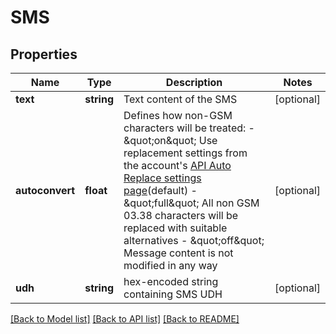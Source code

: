 # SMS

## Properties
Name | Type | Description | Notes
------------ | ------------- | ------------- | -------------
**text** | **string** | Text content of the SMS | [optional] 
**autoconvert** | **float** | Defines how non-GSM characters will be treated: - \&quot;on\&quot; Use replacement settings from the account&#39;s [API Auto Replace settings page](https://dashboard.messente.com/api-settings/auto-replace)(default) - \&quot;full\&quot; All non GSM 03.38 characters will be replaced with suitable alternatives - \&quot;off\&quot; Message content is not modified in any way | [optional] 
**udh** | **string** | hex-encoded string containing SMS UDH | [optional] 

[[Back to Model list]](../README.md#documentation-for-models) [[Back to API list]](../README.md#documentation-for-api-endpoints) [[Back to README]](../README.md)


